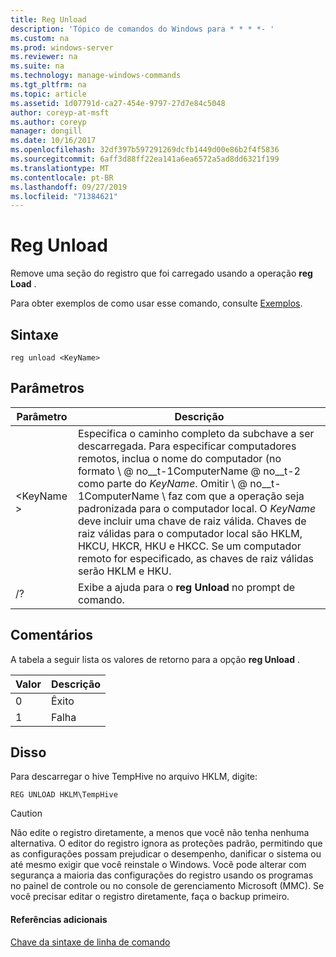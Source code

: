 ```yaml
---
title: Reg Unload
description: 'Tópico de comandos do Windows para * * * *- '
ms.custom: na
ms.prod: windows-server
ms.reviewer: na
ms.suite: na
ms.technology: manage-windows-commands
ms.tgt_pltfrm: na
ms.topic: article
ms.assetid: 1d07791d-ca27-454e-9797-27d7e84c5048
author: coreyp-at-msft
ms.author: coreyp
manager: dongill
ms.date: 10/16/2017
ms.openlocfilehash: 32df397b597291269dcfb1449d00e86b2f4f5836
ms.sourcegitcommit: 6aff3d88ff22ea141a6ea6572a5ad8dd6321f199
ms.translationtype: MT
ms.contentlocale: pt-BR
ms.lasthandoff: 09/27/2019
ms.locfileid: "71384621"
---
```

# <a name="reg-unload"></a>Reg Unload



Remove uma seção do registro que foi carregado usando a operação **reg Load** .

Para obter exemplos de como usar esse comando, consulte [Exemplos](#BKMK_examples).

## <a name="syntax"></a>Sintaxe

```
reg unload <KeyName>
```

## <a name="parameters"></a>Parâmetros

|Parâmetro|Descrição|
|---------|-----------|
|\<KeyName >|Especifica o caminho completo da subchave a ser descarregada. Para especificar computadores remotos, inclua o nome do computador (no formato \\ @ no__t-1ComputerName @ no__t-2 como parte do *KeyName*. Omitir \\ @ no__t-1ComputerName \ faz com que a operação seja padronizada para o computador local. O *KeyName* deve incluir uma chave de raiz válida. Chaves de raiz válidas para o computador local são HKLM, HKCU, HKCR, HKU e HKCC. Se um computador remoto for especificado, as chaves de raiz válidas serão HKLM e HKU.|
|/?|Exibe a ajuda para o **reg Unload** no prompt de comando.|

## <a name="remarks"></a>Comentários

A tabela a seguir lista os valores de retorno para a opção **reg Unload** .

|Valor|Descrição|
|-----|-----------|
|0|Êxito|
|1|Falha|

## <a name="BKMK_examples"></a>Disso

Para descarregar o hive TempHive no arquivo HKLM, digite:
```
REG UNLOAD HKLM\TempHive
```

> [!CAUTION]
> Não edite o registro diretamente, a menos que você não tenha nenhuma alternativa. O editor do registro ignora as proteções padrão, permitindo que as configurações possam prejudicar o desempenho, danificar o sistema ou até mesmo exigir que você reinstale o Windows. Você pode alterar com segurança a maioria das configurações do registro usando os programas no painel de controle ou no console de gerenciamento Microsoft (MMC). Se você precisar editar o registro diretamente, faça o backup primeiro.

#### <a name="additional-references"></a>Referências adicionais

[Chave da sintaxe de linha de comando](command-line-syntax-key.md)